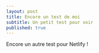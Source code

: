 ```yaml
---
layout: post
title: Encore un test de moi
subtitle: Un petit test pour voir
published: true
---
```

Encore un autre test pour Netlify !
